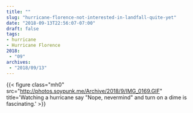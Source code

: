 ```yaml
---
title: ""
slug: "hurricane-florence-not-interested-in-landfall-quite-yet"
date: "2018-09-13T22:56:07-07:00"
draft: false
tags:
- hurricane
- Hurricane Florence
2018:
 - "09"
archives:
 - "2018/09/13"
---
```


{{< figure class="mh0" src="http://photos.soypunk.me/Archive/2018/9/IMG_0169.GIF" title='Watching a hurricane say "Nope, nevermind" and turn on a dime is fascinating.' >}}
